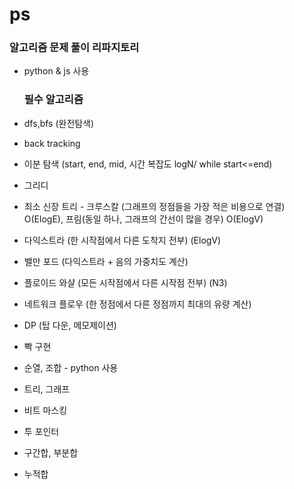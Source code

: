 # ps

### 알고리즘 문제 풀이 리파지토리
-   python & js 사용

    ### 필수 알고리즘

-   dfs,bfs (완전탐색)
-   back tracking
-   이분 탐색 (start, end, mid, 시간 복잡도 logN/ while start<=end)
-   그리디
-   최소 신장 트리 - 크루스칼 (그래프의 정점들을 가장 적은 비용으로 연결) O(ElogE), 프림(동일 하나, 그래프의 간선이 많을 경우) O(ElogV)
-   다익스트라 (한 시작점에서 다른 도착지 전부) (ElogV)
-   밸만 포드 (다익스트라 + 음의 가중치도 계산) 
-   플로이드 와샬 (모든 시작점에서 다른 시작점 전부) (N3)
-   네트워크 플로우 (한 정점에서 다른 정점까지 최대의 유량 계산)
-   DP (탑 다운, 메모제이션)
-   빡 구현
-   순열, 조합 - python 사용
-   트리, 그래프
-   비트 마스킹
-   투 포인터
-   구간합, 부분합
-   누적합
